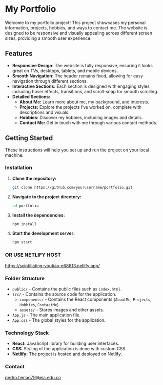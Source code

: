 # My Portfolio

Welcome to my portfolio project! This project showcases my personal information, projects, hobbies, and ways to contact me. The website is designed to be responsive and visually appealing across different screen sizes, providing a smooth user experience.

## Features
- **Responsive Design:** The website is fully responsive, ensuring it looks great on TVs, desktops, tablets, and mobile devices.
- **Smooth Navigation:** The header remains fixed, allowing for easy navigation through different sections.
- **Interactive Sections:** Each section is designed with engaging styles, including hover effects, transitions, and scroll-snap for smooth scrolling.
- **Detailed Sections:** 
  - **About Me:** Learn more about me, my background, and interests.
  - **Projects:** Explore the projects I've worked on, complete with descriptions and visuals.
  - **Hobbies:** Discover my hobbies, including images and details.
  - **Contact Me:** Get in touch with me through various contact methods.

## Getting Started
These instructions will help you set up and run the project on your local machine.

### Installation
1. **Clone the repository:**
   ```bash
   git clone https://github.com/yourusername/portfolio.git

2. **Navigate to the project directory:**
   ```bash
   cd portfolio
   
3. **Install the dependencies:**
   ```bash
   npm install

4. **Start the development server:**
   ```bash
   npm start

### OR USE NETLIFY HOST
https://scintillating-youtiao-e68813.netlify.app/

### Folder Structure
- `public/` - Contains the public files such as `index.html`.
- `src/` - Contains the source code for the application.
  - `components/` - Contains the React components (`AboutMe`, `Projects`, `Hobbies`, `ContactMe`).
  - `assets/` - Stores images and other assets.
- `App.js` - The main application file.
- `App.css` - The global styles for the application.

### Technology Stack
- **React:** JavaScript library for building user interfaces.
- **CSS:** Styling of the application is done with custom CSS.
- **Netlify:** The project is hosted and deployed on Netlify.

### Contact
pedro.henao79@eia.edu.co
